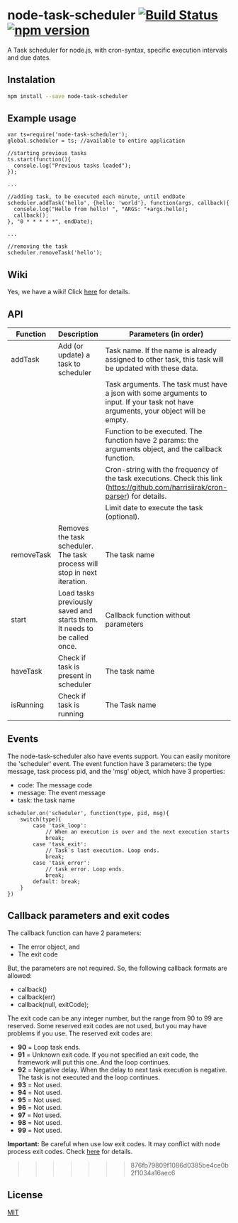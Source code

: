 # node-task-scheduler [![Build Status](https://travis-ci.org/giovanebribeiro/node-task-scheduler.svg?branch=master)](https://travis-ci.org/giovanebribeiro/node-task-scheduler) [![npm version](https://badge.fury.io/js/node-task-scheduler.svg)](http://badge.fury.io/js/node-task-scheduler)

A Task scheduler for node.js, with cron-syntax, specific execution intervals and due dates.

## Instalation
```bash
npm install --save node-task-scheduler
```

## Example usage
```
var ts=require('node-task-scheduler');
global.scheduler = ts; //available to entire application

//starting previous tasks
ts.start(function(){
  console.log("Previous tasks loaded");
});

...

//adding task, to be executed each minute, until endDate
scheduler.addTask('hello', {hello: 'world'}, function(args, callback){
  console.log("Hello from hello! ", "ARGS: "+args.hello);
  callback();
}, "0 * * * * *", endDate);

...

//removing the task
scheduler.removeTask('hello');
```

## Wiki
Yes, we have a wiki! Click [here](https://github.com/giovanebribeiro/node-task-scheduler/wiki) for details.

## API
| Function   | Description                                                                | Parameters (in order)                                                                                                            |
|------------|----------------------------------------------------------------------------|----------------------------------------------------------------------------------------------------------------------------------|
| addTask    | Add (or update) a task to scheduler                                        | Task name. If the name is already assigned to other task, this task will be updated with these data.                             |
|			 |		| Task arguments. The task must have a json with some arguments to input. If your task not have arguments, your object will be empty. |
|            |                                                                            | Function to be executed. The function have 2 params: the arguments object, and the callback function.                                                         |
|            |                                                                            | Cron-string with the frequency of the task executions. Check this link (https://github.com/harrisiirak/cron-parser) for details. |
|            |                                                                            | Limit date to execute the task (optional).                                                                                       |
| removeTask | Removes the task scheduler.  The task process will stop in next iteration. | The task name                                                                                                                    |
| start      | Load tasks previously saved and starts them. It needs to be called once.   | Callback function without parameters                                                                                             |
| haveTask   | Check if task is present in scheduler                                      | The task name                                                                                                                    |
| isRunning  | Check if task is running                                                   | The Task name                                                                                                                    |

## Events
The node-task-scheduler also have events support. You can easily monitore the 'scheduler' event. The event function have 3 parameters: the type message, task process pid, and the 'msg' object, which have 3 properties:
 
 * code: The message code
 * message: The event message
 * task: the task name

```
scheduler.on('scheduler', function(type, pid, msg){
	switch(type){
		case 'task_loop':
			// When an execution is over and the next execution starts
			break;
		case 'task_exit':
			// Task`s last execution. Loop ends.
			break;
		case 'task_error':
			// task error. Loop ends.
			break;
		default: break;
	}
})
```

## Callback parameters and exit codes
The callback function can have 2 parameters:
- The error object, and
- The exit code

But, the parameters are not required. So, the following callback formats are allowed:
- callback()
- callback(err)
- callback(null, exitCode);

The exit code can be any integer number, but the range from 90 to 99 are reserved. Some reserved exit codes are not used, but you may have problems if you use. The reserved exit codes are:

- **90** = Loop task ends.
- **91** = Unknown exit code. If you not specified an exit code, the framework will put this one. And the loop continues.
- **92** = Negative delay. When the delay to next task execution is negative. The task is not executed and the loop continues.
- **93** = Not used.
- **94** = Not used.
- **95** = Not used.
- **96** = Not used.
- **97** = Not used.
- **98** = Not used.
- **99** = Not used.

**Important:** Be careful when use low exit codes. It may conflict with node process exit codes. Check [here](https://nodejs.org/api/process.html#process_exit_codes) for details.
>>>>>>> 876fb79809f1086d0385be4ce0b2f1034a16aec6

## License
[MIT](http://opensource.org/licenses/MIT)
